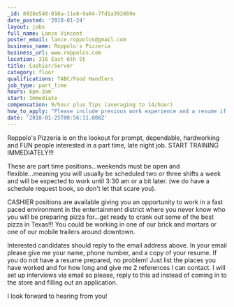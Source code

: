 ```yaml
---
_id: 8928e540-016a-11e8-9a84-7fd1a392669e
date_posted: '2018-01-24'
layout: jobs
full_name: Lance Vincent
poster_email: lance.roppolos@gmail.com
business_name: Roppolo's Pizzeria
business_url: www.roppolos.com
location: 316 East 6th St
title: Cashier/Server
category: floor
qualifications: TABC/Food Handlers
job_type: part_time
hours: 6pm-3am
start: Immediate
compensation: 9/hour plus Tips (averaging to 14/hour)
how_to_apply: "Please include previous work experience and a resume if you have it. \r\n\r\nEmail: Lance.roppolos@gmail.com"
date: '2018-01-25T00:56:11.808Z'
---
```

Roppolo's Pizzeria is on the lookout for prompt, dependable, hardworking and FUN people interested in a part time, late night job. START TRAINING IMMEDIATELY!!!

These are part time positions...weekends must be open and flexible...meaning you will usually be scheduled two or three shifts a week and will be expected to work until 3:30 am or a bit later. (we do have a schedule request book, so don't let that scare you).

CASHIER positions are available giving you an opportunity to work in a fast paced environment in the entertainment district where you never know who you will be preparing pizza for...get ready to crank out some of the best pizza in Texas!!! You could be working in one of our brick and mortars or one of our mobile trailers around downtown.

Interested candidates should reply to the email address above. In your email please give me your name, phone number, and a copy of your resume. If you do not have a resume prepared, no problem! Just list the places you have worked and for how long and give me 2 references I can contact. I will set up interviews via email so please, reply to this ad instead of coming in to the store and filling out an application. 

I look forward to hearing from you!
